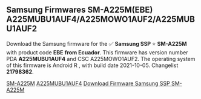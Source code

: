 <h2>Samsung Firmwares SM-A225M(EBE) A225MUBU1AUF4/A225MOWO1AUF2/A225MUBU1AUF2</h2>
Download the Samsung firmware for the ✅ <strong>Samsung SSP </strong> ⭐ <strong>SM-A225M</strong> with product code <strong>EBE</strong> <strong> from Ecuador</strong>. This firmware has version number PDA <strong>A225MUBU1AUF4</strong> and CSC A225MOWO1AUF2. The operating system of this firmware is Android R , with build date 2021-10-05. Changelist <strong>21798362</strong>.


[SM-A225M](https://samfirm.shop/samsung/model/SM-A225M)
[A225MUBU1AUF4](https://samfirm.shop/samsung/pda/A225MUBU1AUF4)
[Download Firmware Samsung SSP SM-A225M](https://samfirm.shop/samsung/firmware/462392)
